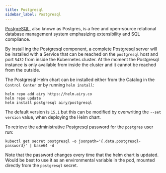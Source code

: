 ```yaml
---
title: Postgresql
sidebar_label: Postgresql
---
```


[PostgreSQL](https://www.postgresql.org/), also known as Postgres, is a free and open-source relational database management system emphasizing extensibility and SQL compliance.

By install ing the Postgresql component, a complete Postgresql server will be installed with a Service that can be reached on the `postgresql` host and port `5432` from inside the Kubernetes cluster. At the moment the Postgresql instance is only available from inside the cluster and it cannot be reached from the outside.

The Postgresql Helm chart can be installed either from the Catalog in the `Control Center` or by running `helm install`:

```
helm repo add airy https://helm.airy.co
helm repo update
helm install postgresql airy/postgresql
```

The default version is `15.1` but this can be modified by overwriting the `--set version` value, when deploying the Helm chart.

To retrieve the administrative Postgresql password for the `postgres` user run:

```
kubectl get secret postgresql -o jsonpath='{.data.postgresql-password}' | base64 -d
```

Note that the password changes every time that the helm chart is updated. Would be best to use it as an environmental variable in the pod, mounted directly from the `postgresql` secret.
